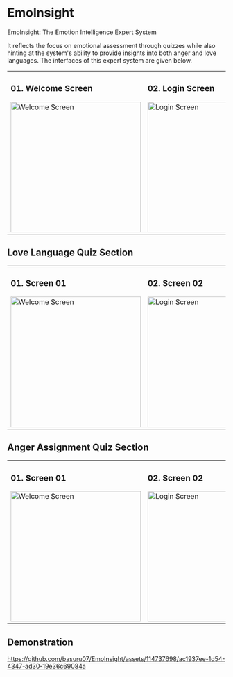 # EmoInsight
EmoInsight: The Emotion Intelligence Expert System  

It reflects the focus on emotional assessment through quizzes while also hinting at the system's ability to provide insights into both anger and love languages.
The interfaces of this expert system are given below.

<table>
  <tr>
    <td>
      <h3>01. Welcome Screen</h3>
      <img src="https://github.com/basuru07/EmoInsight/assets/114737698/c99e8a61-0326-462f-bddd-379d0201bc98" alt="Welcome Screen" width="300"/>
    </td>
    <td>
      <h3>02. Login Screen</h3>
      <img src="https://github.com/basuru07/EmoInsight/assets/114737698/0b12ac54-9990-442d-83c4-f2ae59eea10e" alt="Login Screen" width="300"/>
    </td>
    <td>
      <h3>03. Dashboard Screen</h3>
      <img src="https://github.com/basuru07/EmoInsight/assets/114737698/7df03967-d27a-4928-851a-314bd72e36ae" alt="Login Screen" width="300"/>
    </td>
  </tr>
</table>


## Love Language Quiz Section
<table>
  <tr>
    <td>
      <h3>01. Screen 01</h3>
      <img src="https://github.com/basuru07/EmoInsight/assets/114737698/75e0a12c-d102-465b-bfab-6dabd43e6970" alt="Welcome Screen" width="300"/>
    </td>
    <td>
      <h3>02. Screen 02</h3>
      <img src="https://github.com/basuru07/EmoInsight/assets/114737698/1c287da7-5a3d-4aae-8419-792bd6cc7e7e" alt="Login Screen" width="300"/>
    </td>
    <td>
      <h3>01. Screen 03</h3>
      <img src="https://github.com/basuru07/EmoInsight/assets/114737698/2e1e0166-470f-45be-a22c-28cbc5a8ebde" alt="Welcome Screen" width="300"/>
    </td>
  </tr>
</table>

## Anger Assignment Quiz Section
<table>
  <tr>
    <td>
      <h3>01. Screen 01</h3>
      <img src="https://github.com/basuru07/EmoInsight/assets/114737698/c1035ea6-6e26-4d2b-94dc-fc50bc06530a" alt="Welcome Screen" width="300"/>
    </td>
    <td>
      <h3>02. Screen 02</h3>
      <img src="https://github.com/basuru07/EmoInsight/assets/114737698/736f0a24-df23-401a-9057-886c3266b0f8" alt="Login Screen" width="300"/>
    </td>
    <td>
      <h3>01. Screen 03</h3>
      <img src="https://github.com/basuru07/EmoInsight/assets/114737698/2a927f13-f85a-4799-a31b-1fe26483f099" alt="Welcome Screen" width="300"/>
    </td>
  </tr>
</table>

## Demonstration
https://github.com/basuru07/EmoInsight/assets/114737698/ac1937ee-1d54-4347-ad30-19e36c69084a

